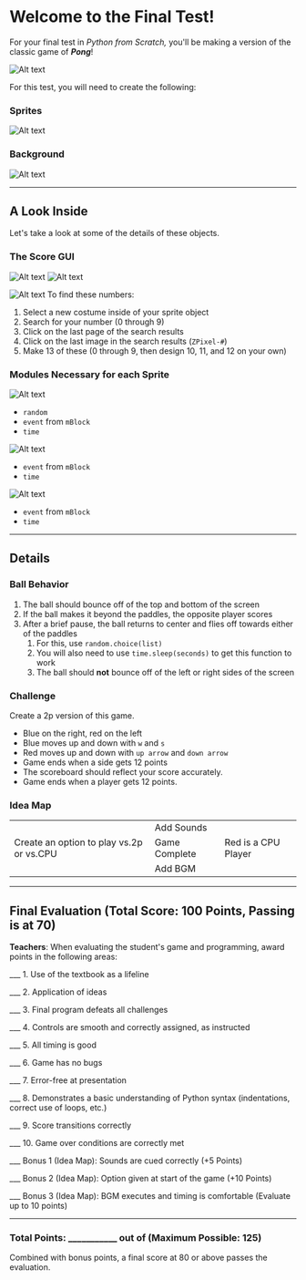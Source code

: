 # Welcome to the Final Test!

For your final test in *Python from Scratch,* you'll be making a version of the classic game of ***Pong***!

![Alt text](image-1.png)

For this test, you will need to create the following:

### Sprites
![Alt text](image-2.png)

### Background
![Alt text](image-3.png)

---
## A Look Inside
Let's take a look at some of the details of these objects.

### The Score GUI
![Alt text](image-4.png)
![Alt text](image-5.png)

![Alt text](image-6.png)
To find these numbers:
1. Select a new costume inside of your sprite object
2. Search for your number (0 through 9)
3. Click on the last page of the search results
4. Click on the last image in the search results (`ZPixel-#`)
5. Make 13 of these (0 through 9, then design 10, 11, and 12 on your own)

### Modules Necessary for each Sprite
![Alt text](image-7.png)

- `random`
- `event` from `mBlock`
- `time`

![Alt text](image-8.png)

- `event` from `mBlock`
- `time`

![Alt text](image-9.png)

- `event` from `mBlock`
- `time`

---
## Details

### Ball Behavior
1. The ball should bounce off of the top and bottom of the screen
2. If the ball makes it beyond the paddles, the opposite player scores
3. After a brief pause, the ball returns to center and flies off towards either of the paddles
   1. For this, use `random.choice(list)` 
   2. You will also need to use `time.sleep(seconds)` to get this function to work
   3. The ball should **not** bounce off of the left or right sides of the screen

### Challenge
Create a 2p version of this game.
- Blue on the right, red on the left
- Blue moves up and down with `w` and `s`
- Red moves up and down with `up arrow` and `down arrow`
- Game ends when a side gets 12 points
- The scoreboard should reflect your score accurately.
- Game ends when a player gets 12 points.

### Idea Map
| | | |
| --- | --- | --- |
|  | Add Sounds |  |
| Create an option to play vs.2p or vs.CPU | Game Complete | Red is a CPU Player
| | Add BGM | |

---
## Final Evaluation (Total Score: 100 Points, Passing is at 70)
**Teachers**: When evaluating the student's game and programming, award points in the following areas:


___ 1. Use of the textbook as a lifeline



___ 2. Application of ideas



___ 3. Final program defeats all challenges



___ 4. Controls are smooth and correctly assigned, as instructed



___ 5. All timing is good



___ 6. Game has no bugs



___ 7. Error-free at presentation



___ 8. Demonstrates a basic understanding of Python syntax (indentations, correct use of loops, etc.)



___ 9. Score transitions correctly



___ 10. Game over conditions are correctly met



___ Bonus 1 (Idea Map): Sounds are cued correctly (+5 Points)



___ Bonus 2 (Idea Map): Option given at start of the game (+10 Points)



___ Bonus 3 (Idea Map): BGM executes and timing is comfortable (Evaluate up to 10 points)

---

### Total Points: ___________ out of (Maximum Possible: 125)
Combined with bonus points, a final score at 80 or above passes the evaluation.